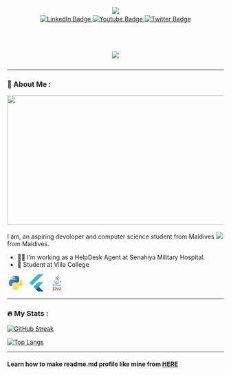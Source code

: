 <div id="header" align="center">
  <img src="https://media.giphy.com/media/M9gbBd9nbDrOTu1Mqx/giphy.gif" width="100"/>
</div>

<div id="badges" align="center">
  <a href="your-linkedin-URL">
    <img src="https://img.shields.io/badge/LinkedIn-blue?style=for-the-badge&logo=linkedin&logoColor=white" alt="LinkedIn Badge"/>
  </a>
  <a href="your-youtube-URL">
    <img src="https://img.shields.io/badge/YouTube-red?style=for-the-badge&logo=youtube&logoColor=white" alt="Youtube Badge"/>
  </a>
  <a href="your-twitter-URL">
    <img src="https://img.shields.io/badge/Twitter-blue?style=for-the-badge&logo=twitter&logoColor=white" alt="Twitter Badge"/>
  </a>
</div>

<div align="center">
    <img src="https://komarev.com/ghpvc/?username=nishaalnaseer&style=flat-square&color=red" alt=""/>
    <h1>
        <img src="https://media2.giphy.com/media/v1.Y2lkPTc5MGI3NjExMGVkYWFjZjUyOGI5YTBiOTA4NzFiMWMwZGE1OGMzZDMyZjA3N2VkYyZlcD12MV9pbnRlcm5hbF9naWZzX2dpZklkJmN0PXRz/ZDTbix65Me1YDNLDF3/giphy.gif" width="300px"/>
    </h1>
</div>

___

### :bow_and_arrow: About Me :

<div align="center">
  <img src="https://media.giphy.com/media/dWesBcTLavkZuG35MI/giphy.gif" width="600" height="300"/>
</div>

I am, an aspiring devoloper and computer science student from Maldives <img src="https://media.giphy.com/media/WUlplcMpOCEmTGBtBW/giphy.gif" width="30"> from Maldives.

- :man_office_worker: I’m working as a HelpDesk Agent at Senahiya Military Hospital.
- :open_book: Student at Villa College

<div>
    <img src="https://github.com/devicons/devicon/blob/master/icons/python/python-original.svg" title="Python" alt="Python" width="40" height="40"/>&nbsp;
    <img src="https://github.com/devicons/devicon/blob/master/icons/flutter/flutter-original.svg" title="Flutter" alt="Flutter" width="40" height="40"/>&nbsp;
    <img src="https://github.com/devicons/devicon/blob/master/icons/java/java-original-wordmark.svg" title="Java" alt="Java" width="40" height="40"/>&nbsp;
</div>

---
### :fire: My Stats :
[![GitHub Streak](http://github-readme-streak-stats.herokuapp.com?user=nishaalnaseer&theme=dark&background=000000)](https://git.io/streak-stats)

[![Top Langs](https://github-readme-stats.vercel.app/api/top-langs/?username=nishaalnaseer&layout=compact&theme=vision-friendly-dark)](https://github.com/anuraghazra/github-readme-stats)

___
#### Learn how to make readme.md profile like mine from [HERE](https://www.sitepoint.com/github-profile-readme/)